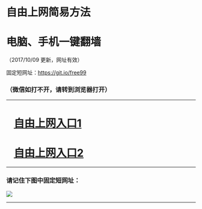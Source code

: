 ﻿# 自由上网简易方法

# 电脑、手机一键翻墙

（2017/10/09 更新，网址有效）

固定短网址：https://git.io/free99

### （微信如打不开，请转到浏览器打开）


***





# &nbsp;&nbsp; <a href="http://ft3233614346.fwq-tz-1001.info/fwqtz01.html?t=100900113629 " target="_blank">自由上网入口1</a>
# &nbsp;&nbsp; <a href="http://ft1635214515.fwq-tz-1002.info/fwqtz02.html?t=10090018962 " target="_blank">自由上网入口2</a>
***

### 请记住下图中固定短网址：

<img src="https://s3-us-west-2.amazonaws.com/fwq-1001/yjfq-20170905okok.png" /> 


***

